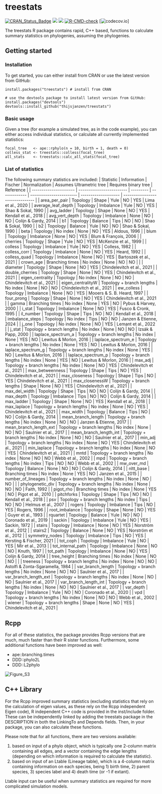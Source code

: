 # treestats

<!-- badges: start -->
[![CRAN_Status_Badge](https://www.r-pkg.org/badges/version/treestats)](https://cran.r-project.org/package=treestats)
[![](https://cranlogs.r-pkg.org/badges/grand-total/treestats)](https://cran.r-project.org/package=treestats)
[![](https://cranlogs.r-pkg.org/badges/treestats)](https://cran.r-project.org/package=treestats)
[![R-CMD-check](https://github.com/thijsjanzen/treestats/workflows/R-CMD-check/badge.svg)](https://github.com/thijsjanzen/treestats/actions)
[![codecov.io](https://codecov.io/gh/thijsjanzen/treestats/branch/main/graph/badge.svg)]
<!-- badges: end -->

The treestats R package contains rapid, C++ based, functions to calculate summary statistics on phylogenies, assuming the phylogenies. 

## Getting started
### Installation
To get started, you can either install from CRAN or use the latest version from GitHub:
```
install.packages("treestats") # install from CRAN

# use the devtools package to install latest version from GitHub:
install.packages("devtools")
devtools::install_github("thijsjanzen/treestats")
```
### Basic usage
Given a tree (for example a simulated tree, as in the code example), you can either access individual statistics, or calculate
all currently implemented statistics:

```
focal_tree   <- ape::rphylo(n = 10, birth = 1, death = 0)
colless_stat <- treestats::colless(focal_tree)
all_stats    <- treestats::calc_all_stats(focal_tree)
``` 


### List of statistics
The following summary statistics are included:
| Statistic              | Information               | Fischer   | Normalization | Assumes Ultrametric tree | Requires binary tree | Reference                        |
| ---------------------- | ------------------------- | --------- | ------------- | ------------------------ | -------------------- | -------------------------------- |
| area_per_pair          | Topology                  | Shape     | Yule          | NO                       | YES                  | Lima et al., 2020                |
| average_leaf_depth     | Topology                  | Imbalance | Yule          | NO                       | YES                  | Shao & Sokal, 1990               |
| avg_ladder             | Topology                  | Shape     | None          | NO                       | YES                  | Kendall et al., 2018             |
| avg_vert_depth         | Topology                  | Imbalance | None          | NO                       | NO                   | Colijn & Gardy, 2014             |
| b1                     | Topology                  | Balance   | Tips          | NO                       | NO                   | Shao & Sokal, 1990               |
| b2                     | Topology                  | Balance   | Yule          | NO                       | NO                   | Shao & Sokal, 1990               |
| beta                   | Topology                  | No index  | None          | NO                       | YES                  | Aldous, 1996                     |
| blum                   | Topology                  | Imbalance | None          | NO                       | YES                  | Blum & François, 2006            |
| cherries               | Topology                  | Shape     | Yule          | NO                       | YES                  | McKenzie et al., 1999            |
| colless                | Topology                  | Imbalance | Yule          | NO                       | YES                  | Colless, 1982                    |
| colless_corr           | Topology                  | Imbalance | None          | NO                       | YES                  | Heard, 1992                      |
| colless_quad           | Topology                  | Imbalance | None          | NO                       | YES                  | Bartoszek et al., 2021           |
| crown_age              | Branching times           | No index  | None          | NO                       | NO                   |                                  |
| diameter               | Topology                  | Shape     | None          | NO                       | YES                  | Chindelevitch et al., 2021       |
| double_cherries        | Topology                  | Shape     | None          | NO                       | YES                  | Chindelevitch et al., 2021       |
| eigen_centrality       | Topology                  | No index  | None          | NO                       | NO                   | Chindelevitch et al., 2021       |
| eigen_centralityW      | Topology + branch lengths | No index  | None          | NO                       | NO                   | Chindelevitch et al., 2021       |
| ew_colless             | Topology                  | Imbalance | None          | NO                       | YES                  | Mooers & S. B. Heard, 1997       |
| four_prong             | Topology                  | Shape     | None          | NO                       | YES                  | Chindelevitch et al., 2021       |
| gamma                  | Branching times           | No index  | None          | YES                      | NO                   | Pybus & Harvey, 2000             |
| i_stat                 | Topology                  | Imbalance | None          | NO                       | YES                  | Fusco & Cronk, 1995              |
| il_number              | Topology                  | Shape     | Tips          | NO                       | NO                   | Kendall et al., 2018             |
| imbalance_steps        | Topology                  | No index  | Tips          | NO                       | NO                   | Janzen & Etienne, 2024           |
| j_one                  | Topology                  | No index  | None          | NO                       | YES                  | Lemant et al., 2022              |
| j_stat                 | Topology + branch lengths | No index  | None          | NO                       | NO                   | Izsák & Papp, 2000               |
| laplace_spectrum_a     | Topology + branch lengths | No index  | None          | YES                      | NO                   | Lewitus & Morlon, 2016           |
| laplace_spectrum_e     | Topology + branch lengths | No index  | None          | YES                      | NO                   | Lewitus & Morlon, 2016           |
| laplace_spectrum_g     | Topology + branch lengths | No index  | None          | YES                      | NO                   | Lewitus & Morlon, 2016           |
| laplace_spectrum_p     | Topology + branch lengths | No index  | None          | YES                      | NO                   | Lewitus & Morlon, 2016           |
| max_adj                | Topology + branch lengths | No index  | None          | NO                       | YES                  | Chindelevitch et al., 2021       |
| max_betweenness        | Topology                  | Shape     | Tips          | NO                       | YES                  | Chindelevitch et al., 2021       |
| max_closeness          | Topology                  | Shape     | Tips          | NO                       | YES                  | Chindelevitch et al., 2021       |
| max_closenessW         | Topology + branch lengths | Shape     | None          | NO                       | YES                  | Chindelevitch et al., 2021       |
| max_del_width          | Topology                  | Shape     | Tips          | NO                       | NO                   | Colijn & Gardy, 2014             |
| max_depth              | Topology                  | Imbalance | Tips          | NO                       | NO                   | Colijn & Gardy, 2014             |
| max_ladder             | Topology                  | Shape     | None          | NO                       | YES                  | Kendall et al., 2018             |
| max_laplace            | Topology + branch lengths | No index  | None          | NO                       | YES                  | Chindelevitch et al., 2021       |
| max_width              | Topology                  | Balance   | Tips          | NO                       | NO                   | Colijn & Gardy, 2014             |
| mean_branch_length     | Topology + branch lengths | No index  | None          | NO                       | NO                   | Janzen & Etienne, 2017           |
| mean_branch_length_ext | Topology + branch lengths | No index  | None          | NO                       | NO                   | Saulnier et al., 2017            |
| mean_branch_length_int | Topology + branch lengths | No index  | None          | NO                       | NO                   | Saulnier et al., 2017            |
| min_adj                | Topology + branch lengths | No index  | None          | NO                       | YES                  | Chindelevitch et al., 2021       |
| min_laplace            | Topology + branch lengths | No index  | None          | NO                       | YES                  | Chindelevitch et al., 2021       |
| mntd                   | Topology + branch lengths | No index  | None          | NO                       | NO                   | Webb et al., 2002                |
| mpd                    | Topology + branch lengths | No index  | Tips          | NO                       | NO                   | Webb et al., 2002                |
| mw_over_md             | Topology                  | Balance   | None          | NO                       | NO                   | Colijn & Gardy, 2014             |
| nltt_base              | Branching times           | No index  | None          | YES                      | NO                   | Janzen et al., 2015              |
| number_of_lineages     | Topology + branch lengths | No index  | None          | NO                       | NO                   |                                  |
| phylogenetic_div       | Topology + branch lengths | No index  | None          | NO                       | NO                   | Faith, 1992                      |
| pigot_rho              | Branching times           | No index  | None          | YES                      | NO                   | Pigot et al., 2010               |
| pitchforks             | Topology                  | Shape     | Tips          | NO                       | NO                   | Kendall et al., 2018             |
| psv                    | Topology + branch lengths | No index  | Tips          | NO                       | NO                   | Helmus et al., 2007              |
| rogers                 | Topology                  | Imbalance | Tips          | NO                       | YES                  | Rogers, 1996                     |
| root_imbalance         | Topology                  | Shape     | None          | NO                       | YES                  | Guyer et al., 1993               |
| rquartet               | Topology                  | Balance   | Yule          | NO                       | NO                   | Coronado et al., 2019            |
| sackin                 | Topology                  | Imbalance | Yule          | NO                       | YES                  | Sackin, 1972                     |
| stairs                 | Topology                  | Imbalance | None          | NO                       | YES                  | Norström et al., 2012            |
| stairs2                | Topology                  | Balance   | None          | NO                       | YES                  | Norström et al., 2012            |
| symmetry_nodes         | Topology                  | Imbalance | Tips          | NO                       | YES                  | Kersting & Fischer, 2021         |
| tot_coph               | Topology                  | Imbalance | Yule          | NO                       | YES                  | Mir et al., 2013                 |
| tot_internal_path      | Topology                  | Imbalance | None          | NO                       | NO                   | Knuth, 1997                      |
| tot_path               | Topology                  | Imbalance | None          | NO                       | YES                  | Colijn & Gardy, 2014             |
| tree_height            | Branching times           | No index  | None          | NO                       | NO                   |                                  |
| treeness               | Topology + branch lengths | No index  | None          | NO                       | NO                   | Astolfi & Zonta-Sgaramella, 1984 |
| var_branch_length      | Topology + branch lengths | No index  | None          | NO                       | NO                   | Saulnier et al., 2017            |
| var_branch_length_ext  | Topology + branch lengths | No index  | None          | NO                       | NO                   | Saulnier et al., 2017            |
| var_branch_length_int  | Topology + branch lengths | No index  | None          | NO                       | NO                   | Saulnier et al., 2017            |
| var_depth              | Topology                  | Imbalance | Yule          | NO                       | NO                   | Coronado et al., 2020            |
| vpd                    | Topology + branch lengths | No index  | None          | NO                       | NO                   | Webb et al., 2002                |
| wiener                 | Topology + branch lengths | Shape     | None          | NO                       | YES                  | Chindelevitch et al., 2021       |

## Rcpp
For all of these statistics, the package provides Rcpp versions that 
are much, much faster than their R sister functions. Furthermore, some additional
functions have been improved as well:
  - ape::branching.times
  - DDD::phylo2L
  - DDD::L2phylo

![Figure_S3](https://github.com/thijsjanzen/treestats/assets/19486664/606a33c0-67d2-4b96-876b-81853adf59cd)



## C++ Library
For the Rcpp improved summary statistics (excluding statistics that rely on the calculation of eigen values,
as these rely on the Rcpp independent Eigen code), R independent C++ code is provided 
in the inst/include folder. These can be independently linked by adding the treestats 
package in the DESCRIPTION in both the LinkingTo and Depends fields. Then, in your package,
you can also calculate these functions. 

Please note that for all functions, there are two versions available: 
1) based on input of a phylo object, which is typically one 2-column matrix containing all edges, and a vector containing the edge lengths (depending on which information is required to calculate the statistic).
2) based on input of an Ltable (Lineage table), which is a 4-column matrix containing information on each species, being 1) birth time, 2) parent species, 3) species label and 4) death time (or -1 if extant).

Ltable input can be useful when summary statistics are required for more complicated simulation models. 

